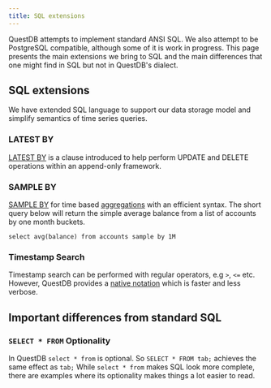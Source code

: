 ```yaml
---
title: SQL extensions
---
```


QuestDB attempts to implement standard ANSI SQL. We also attempt to be
PostgreSQL compatible, although some of it is work in progress. This page
presents the main extensions we bring to SQL and the main differences that one
might find in SQL but not in QuestDB's dialect.

## SQL extensions

We have extended SQL language to support our data storage model and simplify
semantics of time series queries.

### LATEST BY

[LATEST BY](../guide/crud.md) is a clause introduced to help perform UPDATE and
DELETE operations within an append-only framework.

### SAMPLE BY

[SAMPLE BY](../reference/sql/select.md#sample-by) for time based
[aggregations](../reference/function/aggregation.md) with an efficient syntax.
The short query below will return the simple average balance from a list of
accounts by one month buckets.

```questdb-sql title="Using SAMPLE BY"
select avg(balance) from accounts sample by 1M
```

### Timestamp Search

Timestamp search can be performed with regular operators, e.g `>`, `<=` etc.
However, QuestDB provides a
[native notation](../reference/sql/where.md#timestamp-and-date) which is faster
and less verbose.

## Important differences from standard SQL

### `SELECT * FROM` Optionality

In QuestDB `select * from` is optional. So `SELECT * FROM tab;` achieves the
same effect as `tab;` While `select * from` makes SQL look more complete, there are examples where its optionality makes things a lot easier
to read.

